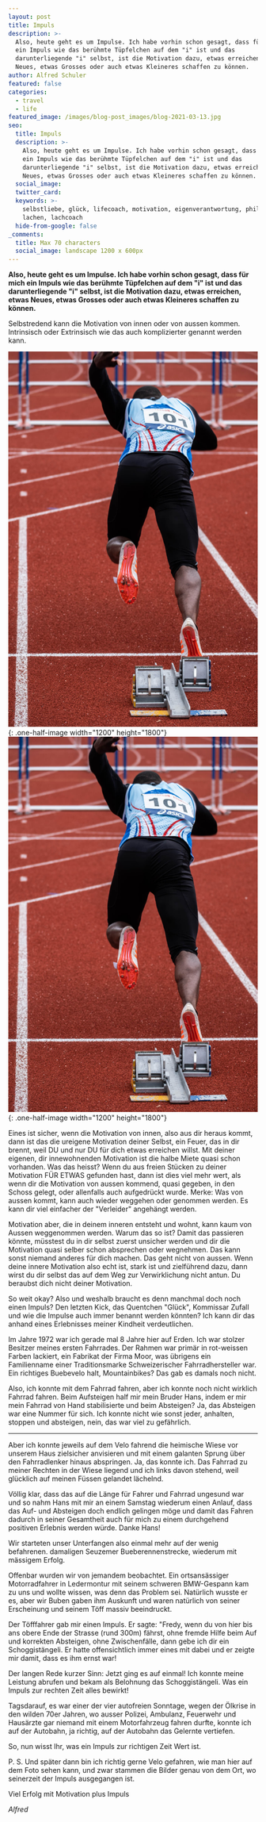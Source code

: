 ```yaml
---
layout: post
title: Impuls
description: >-
  Also, heute geht es um Impulse. Ich habe vorhin schon gesagt, dass für mich
  ein Impuls wie das berühmte Tüpfelchen auf dem "i" ist und das
  darunterliegende "i" selbst, ist die Motivation dazu, etwas erreichen, etwas
  Neues, etwas Grosses oder auch etwas Kleineres schaffen zu können.
author: Alfred Schuler
featured: false
categories:
  - travel
  - life
featured_image: /images/blog-post_images/blog-2021-03-13.jpg
seo:
  title: Impuls
  description: >-
    Also, heute geht es um Impulse. Ich habe vorhin schon gesagt, dass für mich
    ein Impuls wie das berühmte Tüpfelchen auf dem "i" ist und das
    darunterliegende "i" selbst, ist die Motivation dazu, etwas erreichen, etwas
    Neues, etwas Grosses oder auch etwas Kleineres schaffen zu können.
  social_image:
  twitter_card:
  keywords: >-
    selbstliebe, glück, lifecoach, motivation, eigenverantwortung, philosophie,
    lachen, lachcoach
  hide-from-google: false
_comments:
  title: Max 70 characters
  social_image: landscape 1200 x 600px
---
```

**Also, heute geht es um Impulse. Ich habe vorhin schon gesagt, dass für mich ein Impuls wie das berühmte Tüpfelchen auf dem "i" ist und das darunterliegende "i" selbst, ist die Motivation dazu, etwas erreichen, etwas Neues, etwas Grosses oder auch etwas Kleineres schaffen zu können.**

Selbstredend kann die Motivation von innen oder von aussen kommen. Intrinsisch oder Extrinsisch wie das auch komplizierter genannt werden kann.

![](/images/blog-post_images/blog-2021-03-13.jpg){: .one-half-image width="1200" height="1800"}![](/images/blog-post_images/blog-2021-03-13.jpg){: .one-half-image width="1200" height="1800"}

Eines ist sicher, wenn die Motivation von innen, also aus dir heraus kommt, dann ist das die ureigene Motivation deiner Selbst, ein Feuer, das in dir brennt, weil DU und nur DU für dich etwas erreichen willst. Mit deiner eigenen, dir innewohnenden Motivation ist die halbe Miete quasi schon vorhanden. Was das heisst? Wenn du aus freien Stücken zu deiner Motivation FÜR ETWAS gefunden hast, dann ist dies viel mehr wert, als wenn dir die Motivation von aussen kommend, quasi gegeben, in den Schoss gelegt, oder allenfalls auch aufgedrückt wurde. Merke: Was von aussen kommt, kann auch wieder weggehen oder genommen werden. Es kann dir viel einfacher der "Verleider" angehängt werden.

Motivation aber, die in deinem inneren entsteht und wohnt, kann kaum von Aussen weggenommen werden. Warum das so ist? Damit das passieren könnte, müsstest du in dir selbst zuerst unsicher werden und dir die Motivation quasi selber schon absprechen oder wegnehmen. Das kann sonst niemand anderes für dich machen. Das geht nicht von aussen. Wenn deine innere Motivation also echt ist, stark ist und zielführend dazu, dann wirst du dir selbst das auf dem Weg zur Verwirklichung nicht antun. Du beraubst dich nicht deiner Motivation.

So weit okay? Also und weshalb braucht es denn manchmal doch noch einen Impuls? Den letzten Kick, das Quentchen "Glück", Kommissar Zufall und wie die Impulse auch immer benannt werden könnten? Ich kann dir das anhand eines Erlebnisses meiner Kindheit verdeutlichen.

Im Jahre 1972 war ich gerade mal 8 Jahre hier auf Erden. Ich war stolzer Besitzer meines ersten Fahrrades. Der Rahmen war primär in rot-weissen Farben lackiert, ein Fabrikat der Firma Moor, was übrigens ein Familienname einer Traditionsmarke Schweizerischer Fahrradhersteller war. Ein richtiges Buebevelo halt, Mountainbikes? Das gab es damals noch nicht.

Also, ich konnte mit dem Fahrrad fahren, aber ich konnte noch nicht wirklich Fahrrad fahren. Beim Aufsteigen half mir mein Bruder Hans, indem er mir mein Fahrrad von Hand stabilisierte und beim Absteigen? Ja, das Absteigen war eine Nummer für sich. Ich konnte nicht wie sonst jeder, anhalten, stoppen und absteigen, nein, das war viel zu gefährlich.

---

Aber ich konnte jeweils auf dem Velo fahrend die heimische Wiese vor unserem Haus zielsicher anvisieren und mit einem galanten Sprung über den Fahrradlenker hinaus abspringen. Ja, das konnte ich. Das Fahrrad zu meiner Rechten in der Wiese liegend und ich links davon stehend, weil glücklich auf meinen Füssen gelandet lächelnd.

Völlig klar, dass das auf die Länge für Fahrer und Fahrrad ungesund war und so nahm Hans mit mir an einem Samstag wiederum einen Anlauf, dass das Auf- und Absteigen doch endlich gelingen möge und damit das Fahren dadurch in seiner Gesamtheit auch für mich zu einem durchgehend positiven Erlebnis werden würde. Danke Hans\!

Wir starteten unser Unterfangen also einmal mehr auf der wenig befahrenen. damaligen Seuzemer Bueberennenstrecke, wiederum mit mässigem Erfolg.

Offenbar wurden wir von jemandem beobachtet. Ein ortsansässiger Motorradfahrer in Ledermontur mit seinem schweren BMW-Gespann kam zu uns und wollte wissen, was denn das Problem sei. Natürlich wusste er es, aber wir Buben gaben ihm Auskunft und waren natürlich von seiner Erscheinung und seinem Töff massiv beeindruckt.

Der Töfffahrer gab mir einen Impuls. Er sagte: "Fredy, wenn du von hier bis ans obere Ende der Strasse (rund 300m) fährst, ohne fremde Hilfe beim Auf und korrekten Absteigen, ohne Zwischenfälle, dann gebe ich dir ein Schoggistängeli. Er hatte offensichtlich immer eines mit dabei und er zeigte mir damit, dass es ihm ernst war\!

Der langen Rede kurzer Sinn: Jetzt ging es auf einmal\! Ich konnte meine Leistung abrufen und bekam als Belohnung das Schoggistängeli. Was ein Impuls zur rechten Zeit alles bewirkt\!

Tagsdarauf, es war einer der vier autofreien Sonntage, wegen der Ölkrise in den wilden 70er Jahren, wo ausser Polizei, Ambulanz, Feuerwehr und Hausärzte gar niemand mit einem Motorfahrzeug fahren durfte, konnte ich auf der Autobahn, ja richtig, auf der Autobahn das Gelernte vertiefen.

So, nun wisst Ihr, was ein Impuls zur richtigen Zeit Wert ist.

P. S. Und später dann bin ich richtig gerne Velo gefahren, wie man hier auf dem Foto sehen kann, und zwar stammen die Bilder genau von dem Ort, wo seinerzeit der Impuls ausgegangen ist.

Viel Erfolg mit Motivation plus Impuls

*Alfred*
